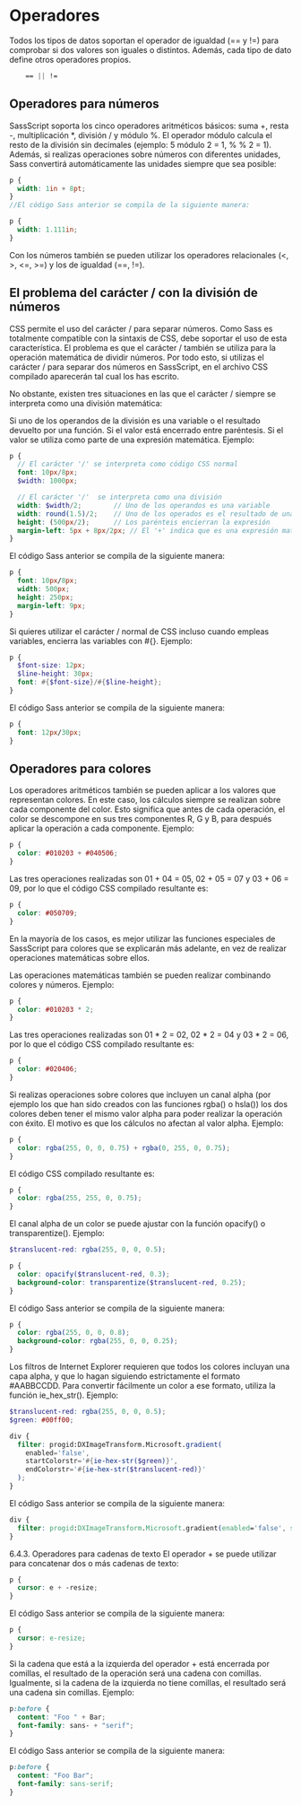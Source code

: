 # Operadores
Todos los tipos de datos soportan el operador de igualdad (== y !=) para comprobar si dos valores son iguales o distintos. Además, cada tipo de dato define otros operadores propios.

```scss
    == || !=
```


## Operadores para números
SassScript soporta los cinco operadores aritméticos básicos: suma +, resta -, multiplicación *, división / y módulo %. El operador módulo calcula el resto de la división sin decimales (ejemplo: 5 módulo 2 = 1, % % 2 = 1). Además, si realizas operaciones sobre números con diferentes unidades, Sass convertirá automáticamente las unidades siempre que sea posible:

```scss
p {
  width: 1in + 8pt;
}
//El código Sass anterior se compila de la siguiente manera:

p {
  width: 1.111in;
}
```

Con los números también se pueden utilizar los operadores relacionales (<, >, <=, >=) y los de igualdad (==, !=).

## El problema del carácter / con la división de números
CSS permite el uso del carácter / para separar números. Como Sass es totalmente compatible con la sintaxis de CSS, debe soportar el uso de esta característica. El problema es que el carácter / también se utiliza para la operación matemática de dividir números. Por todo esto, si utilizas el carácter / para separar dos números en SassScript, en el archivo CSS compilado aparecerán tal cual los has escrito.

No obstante, existen tres situaciones en las que el carácter / siempre se interpreta como una división matemática:

Si uno de los operandos de la división es una variable o el resultado devuelto por una función.
Si el valor está encerrado entre paréntesis.
Si el valor se utiliza como parte de una expresión matemática.
Ejemplo:

```scss
p {
  // El carácter '/' se interpreta como código CSS normal
  font: 10px/8px;
  $width: 1000px;

  // El carácter '/'  se interpreta como una división
  width: $width/2;        // Uno de los operandos es una variable
  width: round(1.5)/2;    // Uno de los operados es el resultado de una función
  height: (500px/2);      // Los parénteis encierran la expresión
  margin-left: 5px + 8px/2px; // El '+' indica que es una expresión matemática
}
```

El código Sass anterior se compila de la siguiente manera:

```css
p {
  font: 10px/8px;
  width: 500px;
  height: 250px;
  margin-left: 9px;
}
```

Si quieres utilizar el carácter / normal de CSS incluso cuando empleas variables, encierra las variables con #{}. Ejemplo:

```scss
p {
  $font-size: 12px;
  $line-height: 30px;
  font: #{$font-size}/#{$line-height};
}
```
El código Sass anterior se compila de la siguiente manera:

```css
p {
  font: 12px/30px;
}
```

## Operadores para colores
Los operadores aritméticos también se pueden aplicar a los valores que representan colores. En este caso, los cálculos siempre se realizan sobre cada componente del color. Esto significa que antes de cada operación, el color se descompone en sus tres componentes R, G y B, para después aplicar la operación a cada componente. Ejemplo:

```scss
p {
  color: #010203 + #040506;
}
```

Las tres operaciones realizadas son 01 + 04 = 05, 02 + 05 = 07 y 03 + 06 = 09, por lo que el código CSS compilado resultante es:

```css
p {
  color: #050709;
}
```
En la mayoría de los casos, es mejor utilizar las funciones especiales de SassScript para colores que se explicarán más adelante, en vez de realizar operaciones matemáticas sobre ellos.

Las operaciones matemáticas también se pueden realizar combinando colores y números. Ejemplo:

```scss
p {
  color: #010203 * 2;
}
```

Las tres operaciones realizadas son 01 * 2 = 02, 02 * 2 = 04 y 03 * 2 = 06, por lo que el código CSS compilado resultante es:
```css
p {
  color: #020406;
}
```

Si realizas operaciones sobre colores que incluyen un canal alpha (por ejemplo los que han sido creados con las funciones rgba() o hsla()) los dos colores deben tener el mismo valor alpha para poder realizar la operación con éxito. El motivo es que los cálculos no afectan al valor alpha. Ejemplo:

```scss
p {
  color: rgba(255, 0, 0, 0.75) + rgba(0, 255, 0, 0.75);
}
```

El código CSS compilado resultante es:

```css
p {
  color: rgba(255, 255, 0, 0.75);
}
```

El canal alpha de un color se puede ajustar con la función opacify() o transparentize(). Ejemplo:

```scss
$translucent-red: rgba(255, 0, 0, 0.5);

p {
  color: opacify($translucent-red, 0.3);
  background-color: transparentize($translucent-red, 0.25);
}
````

El código Sass anterior se compila de la siguiente manera:

```css
p {
  color: rgba(255, 0, 0, 0.8);
  background-color: rgba(255, 0, 0, 0.25);
}
```
Los filtros de Internet Explorer requieren que todos los colores incluyan una capa alpha, y que lo hagan siguiendo estrictamente el formato #AABBCCDD. Para convertir fácilmente un color a ese formato, utiliza la función ie_hex_str(). Ejemplo:

```scss
$translucent-red: rgba(255, 0, 0, 0.5);
$green: #00ff00;

div {
  filter: progid:DXImageTransform.Microsoft.gradient(
    enabled='false',
    startColorstr='#{ie-hex-str($green)}',
    endColorstr='#{ie-hex-str($translucent-red)}'
  );
}
````

El código Sass anterior se compila de la siguiente manera:

```css
div {
  filter: progid:DXImageTransform.Microsoft.gradient(enabled='false', startColorstr=#FF00FF00, endColorstr=#80FF0000);
}
```

6.4.3. Operadores para cadenas de texto
El operador + se puede utilizar para concatenar dos o más cadenas de texto:

```scss
p {
  cursor: e + -resize;
}
```


El código Sass anterior se compila de la siguiente manera:

```css
p {
  cursor: e-resize;
}
```

Si la cadena que está a la izquierda del operador + está encerrada por comillas, el resultado de la operación será una cadena con comillas. Igualmente, si la cadena de la izquierda no tiene comillas, el resultado será una cadena sin comillas. Ejemplo:

```scss
p:before {
  content: "Foo " + Bar;
  font-family: sans- + "serif";
}
```

El código Sass anterior se compila de la siguiente manera:


```css
p:before {
  content: "Foo Bar";
  font-family: sans-serif;
}
```